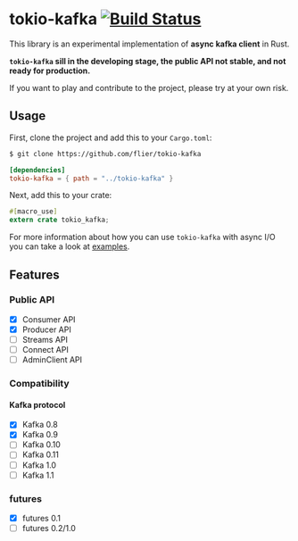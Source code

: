 # tokio-kafka [![Build Status](https://travis-ci.org/flier/tokio-kafka.svg?branch=develop)](https://travis-ci.org/flier/tokio-kafka)

This library is an experimental implementation of **async kafka client** in Rust.

**`tokio-kafka` sill in the developing stage, the public API not stable, and not ready for production.**

If you want to play and contribute to the project, please try at your own risk.

## Usage

First, clone the project and add this to your `Cargo.toml`:

```bash
$ git clone https://github.com/flier/tokio-kafka
```

```toml
[dependencies]
tokio-kafka = { path = "../tokio-kafka" }
```

Next, add this to your crate:

```rust
#[macro_use]
extern crate tokio_kafka;
```

For more information about how you can use `tokio-kafka` with async I/O you can take a
look at [examples](examples).

## Features

### Public API
- [x] Consumer API
- [x] Producer API
- [ ] Streams API
- [ ] Connect API
- [ ] AdminClient API

### Compatibility

#### Kafka protocol
- [x] Kafka 0.8
- [x] Kafka 0.9
- [ ] Kafka 0.10
- [ ] Kafka 0.11
- [ ] Kafka 1.0
- [ ] Kafka 1.1

### futures
- [x] futures 0.1
- [ ] futures 0.2/1.0

